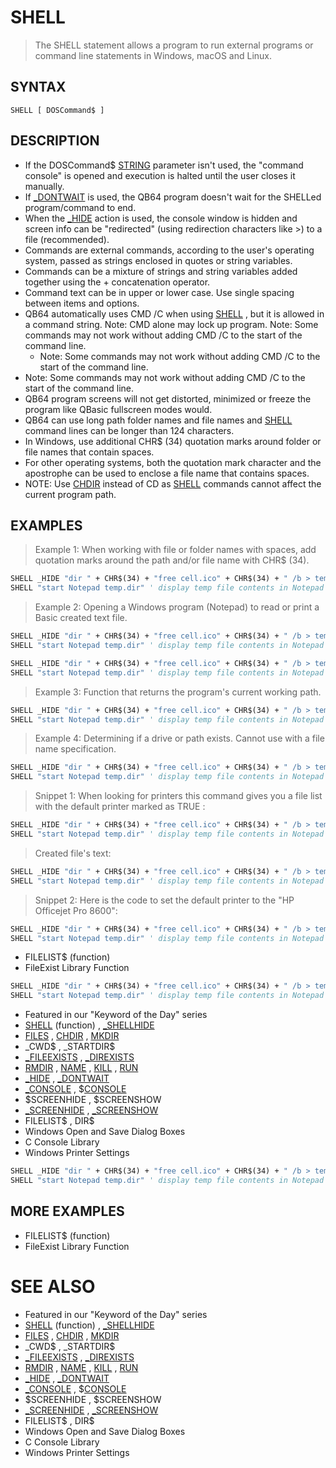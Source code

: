 # SHELL
> The SHELL statement allows a program to run external programs or command line statements in Windows, macOS and Linux.

## SYNTAX
`SHELL [ DOSCommand$ ]`

## DESCRIPTION
* If the DOSCommand$ [STRING](STRING.md) parameter isn't used, the "command console" is opened and execution is halted until the user closes it manually.
* If [_DONTWAIT](_DONTWAIT.md) is used, the QB64 program doesn't wait for the SHELLed program/command to end.
* When the [_HIDE](_HIDE.md) action is used, the console window is hidden and screen info can be "redirected" (using redirection characters like >) to a file (recommended).
* Commands are external commands, according to the user's operating system, passed as strings enclosed in quotes or string variables.
* Commands can be a mixture of strings and string variables added together using the + concatenation operator.
* Command text can be in upper or lower case. Use single spacing between items and options.
* QB64 automatically uses CMD /C when using [SHELL](SHELL.md) , but it is allowed in a command string. Note: CMD alone may lock up program. Note: Some commands may not work without adding CMD /C to the start of the command line.
	* Note: Some commands may not work without adding CMD /C to the start of the command line.
* Note: Some commands may not work without adding CMD /C to the start of the command line.
* QB64 program screens will not get distorted, minimized or freeze the program like QBasic fullscreen modes would.
* QB64 can use long path folder names and file names and [SHELL](SHELL.md) command lines can be longer than 124 characters.
* In Windows, use additional CHR$ (34) quotation marks around folder or file names that contain spaces.
* For other operating systems, both the quotation mark character and the apostrophe can be used to enclose a file name that contains spaces.
* NOTE: Use [CHDIR](CHDIR.md) instead of CD as [SHELL](SHELL.md) commands cannot affect the current program path.


## EXAMPLES
> Example 1: When working with file or folder names with spaces, add quotation marks around the path and/or file name with CHR$ (34).

```vb
SHELL _HIDE "dir " + CHR$(34) + "free cell.ico" + CHR$(34) + " /b > temp.dir"
SHELL "start Notepad temp.dir" ' display temp file contents in Notepad window
```

> Example 2: Opening a Windows program (Notepad) to read or print a Basic created text file.

```vb
SHELL _HIDE "dir " + CHR$(34) + "free cell.ico" + CHR$(34) + " /b > temp.dir"
SHELL "start Notepad temp.dir" ' display temp file contents in Notepad window
```


```vb
SHELL _HIDE "dir " + CHR$(34) + "free cell.ico" + CHR$(34) + " /b > temp.dir"
SHELL "start Notepad temp.dir" ' display temp file contents in Notepad window
```

> Example 3: Function that returns the program's current working path.

```vb
SHELL _HIDE "dir " + CHR$(34) + "free cell.ico" + CHR$(34) + " /b > temp.dir"
SHELL "start Notepad temp.dir" ' display temp file contents in Notepad window
```

> Example 4: Determining if a drive or path exists. Cannot use with a file name specification.

```vb
SHELL _HIDE "dir " + CHR$(34) + "free cell.ico" + CHR$(34) + " /b > temp.dir"
SHELL "start Notepad temp.dir" ' display temp file contents in Notepad window
```

> Snippet 1: When looking for printers this command gives you a file list with the default printer marked as TRUE :

```vb
SHELL _HIDE "dir " + CHR$(34) + "free cell.ico" + CHR$(34) + " /b > temp.dir"
SHELL "start Notepad temp.dir" ' display temp file contents in Notepad window
```

> Created file's text:

```vb
SHELL _HIDE "dir " + CHR$(34) + "free cell.ico" + CHR$(34) + " /b > temp.dir"
SHELL "start Notepad temp.dir" ' display temp file contents in Notepad window
```

> Snippet 2: Here is the code to set the default printer to the "HP Officejet Pro 8600":

```vb
SHELL _HIDE "dir " + CHR$(34) + "free cell.ico" + CHR$(34) + " /b > temp.dir"
SHELL "start Notepad temp.dir" ' display temp file contents in Notepad window
```

* FILELIST$ (function)
* FileExist Library Function

```vb
SHELL _HIDE "dir " + CHR$(34) + "free cell.ico" + CHR$(34) + " /b > temp.dir"
SHELL "start Notepad temp.dir" ' display temp file contents in Notepad window
```

* Featured in our "Keyword of the Day" series
* [SHELL](SHELL.md) (function) , [_SHELLHIDE](_SHELLHIDE.md)
* [FILES](FILES.md) , [CHDIR](CHDIR.md) , [MKDIR](MKDIR.md)
* _CWD$ , _STARTDIR$
* [_FILEEXISTS](_FILEEXISTS.md) , [_DIREXISTS](_DIREXISTS.md)
* [RMDIR](RMDIR.md) , [NAME](NAME.md) , [KILL](KILL.md) , [RUN](RUN.md)
* [_HIDE](_HIDE.md) , [_DONTWAIT](_DONTWAIT.md)
* [_CONSOLE](_CONSOLE.md) , $[CONSOLE](CONSOLE.md)
* $SCREENHIDE , $SCREENSHOW
* [_SCREENHIDE](_SCREENHIDE.md) , [_SCREENSHOW](_SCREENSHOW.md)
* FILELIST$ , DIR$
* Windows Open and Save Dialog Boxes
* C Console Library
* Windows Printer Settings

```vb
SHELL _HIDE "dir " + CHR$(34) + "free cell.ico" + CHR$(34) + " /b > temp.dir"
SHELL "start Notepad temp.dir" ' display temp file contents in Notepad window
```



## MORE EXAMPLES
* FILELIST$ (function)
* FileExist Library Function


# SEE ALSO
* Featured in our "Keyword of the Day" series
* [SHELL](SHELL.md) (function) , [_SHELLHIDE](_SHELLHIDE.md)
* [FILES](FILES.md) , [CHDIR](CHDIR.md) , [MKDIR](MKDIR.md)
* _CWD$ , _STARTDIR$
* [_FILEEXISTS](_FILEEXISTS.md) , [_DIREXISTS](_DIREXISTS.md)
* [RMDIR](RMDIR.md) , [NAME](NAME.md) , [KILL](KILL.md) , [RUN](RUN.md)
* [_HIDE](_HIDE.md) , [_DONTWAIT](_DONTWAIT.md)
* [_CONSOLE](_CONSOLE.md) , $[CONSOLE](CONSOLE.md)
* $SCREENHIDE , $SCREENSHOW
* [_SCREENHIDE](_SCREENHIDE.md) , [_SCREENSHOW](_SCREENSHOW.md)
* FILELIST$ , DIR$
* Windows Open and Save Dialog Boxes
* C Console Library
* Windows Printer Settings


